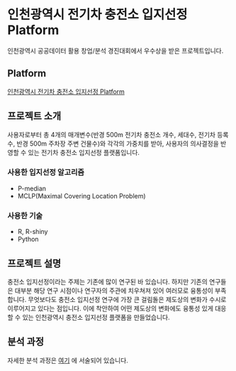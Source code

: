 # 인천광역시 전기차 충전소 입지선정 Platform
 인천광역시 공공데이터 활용 창업/분석 경진대회에서 우수상을 받은 프로젝트입니다. 
 
## Platform 
[인천광역시 전기차 충전소 입지선정 Platform](https://incheon.shinyapps.io/ev_demo/)

## 프로젝트 소개
 사용자로부터 총 4개의 매개변수(반경 500m 전기차 충전소 개수, 세대수, 전기차 등록수, 반경 500m 주차장 주변 건물수)와 각각의 가중치를 받아, 사용자의 의사결정을 반영할 수 있는 전기차 충전소 입지선정 플랫폼입니다.
 
### 사용한 입지선정 알고리즘
* P-median
* MCLP(Maximal Covering Location Problem)

### 사용한 기술
* R, R-shiny 
* Python

## 프로젝트 설명
 충전소 입지선정이라는 주제는 기존에 많이 연구된 바 있습니다. 하지만 기존의 연구들은 대부분 해당 연구 시점이나 연구자의 주관에 치우쳐져 있어 여러모로 융통성이 부족합니다. 무엇보다도 충전소 입지선정 연구에 가장 큰 걸림돌은 제도상의 변화가 수시로 이루어지고 있다는 점입니다. 이에 착안하여 어떤 제도상의 변화에도 융통성 있게 대응할 수 있는 인천광역시 충전소 입지선정 플랫폼을 만들었습니다. 

## 분석 과정

자세한 분석 과정은 [여기](https://github.com/mutedlemon/ICN_data_competition/blob/main/%EC%9D%B8%EC%B2%9C_%EC%A0%84%EA%B8%B0%EC%B0%A8_%EC%9E%85%EC%A7%80%EC%84%A0%EC%A0%95_%ED%94%8C%EB%9E%AB%ED%8F%BC.pdf) 에 서술되어 있습니다. 
